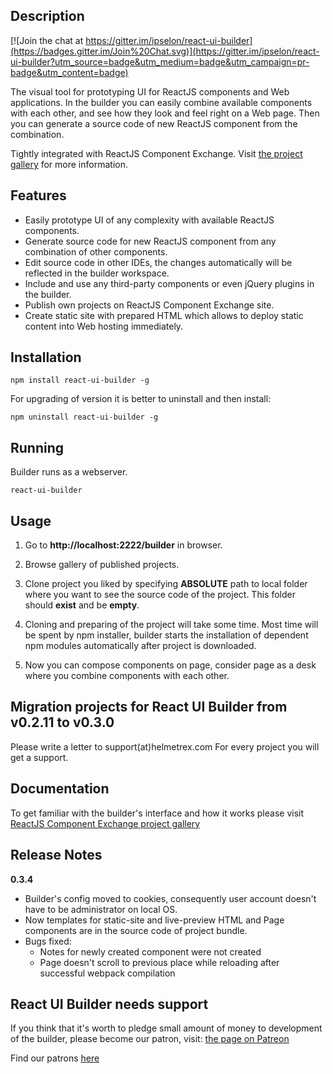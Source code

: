 Description
-----------

[![Join the chat at https://gitter.im/ipselon/react-ui-builder](https://badges.gitter.im/Join%20Chat.svg)](https://gitter.im/ipselon/react-ui-builder?utm_source=badge&utm_medium=badge&utm_campaign=pr-badge&utm_content=badge)

The visual tool for prototyping UI for ReactJS components and Web applications. 
In the builder you can easily combine available components with each other, and see how they look and feel right on a Web page.
Then you can generate a source code of new ReactJS component from the combination. 
 
Tightly integrated with ReactJS Component Exchange. Visit [the project gallery](http://helmetrex.com/Gallery.html) for more information.

Features
--------
* Easily prototype UI of any complexity with available ReactJS components.
* Generate source code for new ReactJS component from any combination of other components.
* Edit source code in other IDEs, the changes automatically will be reflected in the builder workspace.
* Include and use any third-party components or even jQuery plugins in the builder.
* Publish own projects on ReactJS Component Exchange site.
* Create static site with prepared HTML which allows to deploy static content into Web hosting immediately.

Installation
------------

    npm install react-ui-builder -g
    
For upgrading of version it is better to uninstall and then install:
 
    npm uninstall react-ui-builder -g


Running
-------

Builder runs as a webserver.

    react-ui-builder

Usage
-----

  1. Go to **http://localhost:2222/builder** in browser. 

  2. Browse gallery of published projects.

  3. Clone project you liked by specifying __ABSOLUTE__ path to local folder where you want to see the source code of the project. This folder should __exist__ and be __empty__.

  4. Cloning and preparing of the project will take some time. 
Most time will be spent by npm installer, builder starts the installation of dependent npm modules automatically after project is downloaded.

  5. Now you can compose components on page, consider page as a desk where you combine components with each other. 


Migration projects for React UI Builder from v0.2.11 to v0.3.0
----------------------------------------------------------
Please write a letter to support(at)helmetrex.com
For every project you will get a support.


Documentation
-------------

To get familiar with the builder's interface and how it works please visit [ReactJS Component Exchange project gallery](http://helmetrex.com/Gallery.html)

Release Notes
-------------
**0.3.4**

* Builder's config moved to cookies, consequently user account doesn't have to be administrator on local OS.
* Now templates for static-site and live-preview HTML and Page components are in the source code of project bundle.
* Bugs fixed:
    * Notes for newly created component were not created
    * Page doesn't scroll to previous place while reloading after successful webpack compilation

React UI Builder needs support
------------------------------
If you think that it's worth to pledge small amount of money to development of the builder,
please become our patron, visit: [the page on Patreon](https://www.patreon.com/ipselon?ty=h)

Find our patrons [here](https://github.com/ipselon/react-ui-builder/blob/master/PATRONS.md)


